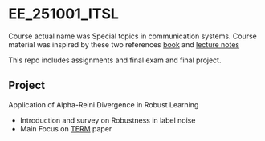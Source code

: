 # EE_251001_ITSL

Course actual name was Special topics in communication systems. Course material was inspired by these two references [book](https://people.lids.mit.edu/yp/homepage/data/itbook-export.pdf) and [lecture notes](https://web.stanford.edu/class/stats311/lecture-notes.pdf)

This repo includes assignments and final exam and final project.

## Project

Application of Alpha-Reini Divergence in Robust Learning

- Introduction and survey on Robustness in label noise
- Main Focus on [TERM](https://www.jmlr.org/papers/volume24/21-1095/21-1095.pdf) paper

